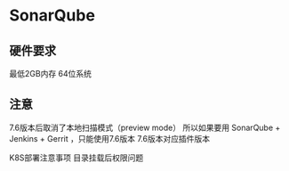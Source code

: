 # SonarQube

## 硬件要求
最低2GB内存
64位系统

## 注意
7.6版本后取消了本地扫描模式（preview mode）
所以如果要用 SonarQube + Jenkins + Gerrit ，只能使用7.6版本
7.6版本对应插件版本

K8S部署注意事项
目录挂载后权限问题
